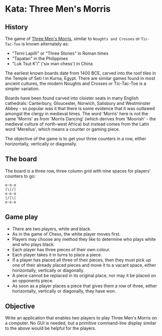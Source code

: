 # Kata: Three Men's Morris

## History

The game of [Three Men's Morris](https://en.wikipedia.org/wiki/Three_Men%27s_Morris), similar to `Noughts and Crosses` or `Tic-Tac-Toe` is known alternately as:

* "Terni Lapilli" or "Three Stones" in Roman times
* "Tapatan" in the Philippines
* "Luk Tsut K'i" ('six man chess') in China

The earliest known boards date from 1400 BCE, carved into the roof tiles in the Temple of Seti I in Kurna, Egypt. There are similar games found in most ancient cultures, the modern Noughts and Crosses or Tic-Tac-Toe is a simpler variation.

Boards have been found carved into cloister seats in many English cathedrals:  Canterbury, Gloucester, Norwich, Salisbury and Westminster Abbey - so popular was it that there is some evidence that it was outlawed amongst the clergy in medieval times. The word 'Morris' here is not the same 'Morris' as from 'Morris Dancing' (which derives from 'Moorish' - the medieval culture of north-west Africa) but instead comes from the Latin word 'Merellus', which means a counter or gaming piece.

The objective of the game is to get your three counters in a row, either horizontally, vertically or diagonally.

## The board

The board is a three row, three column grid with nine spaces for players' counters to go:

	o-o-o
	|\|/|
	o-o-o
	|/|\|
	o-o-o

## Game play

* There are two players, white and black.
* As in the game of Chess, the white player moves first.
* Players may choose any method they like to determine who plays white and who plays black.
* Each player has three pieces of their own colour.
* Each player takes it in turns to place a piece.
* If a player has placed all three of their pieces, then they must pick up one of their already placed pieces and move it to a vacant space, either horizontally, vertically or diagonally.
* A piece cannot be replaced in its original place, nor may it be placed on an opponents piece.
* As soon as a player places a piece that gives them a row of three, either horizontally, vertically or diagonally, they have won.

## Objective

Write an application that enables two players to play Three Men's Morris on a computer. No GUI is needed, but a primitive command-line display similar to the above would be helpful for the players.
